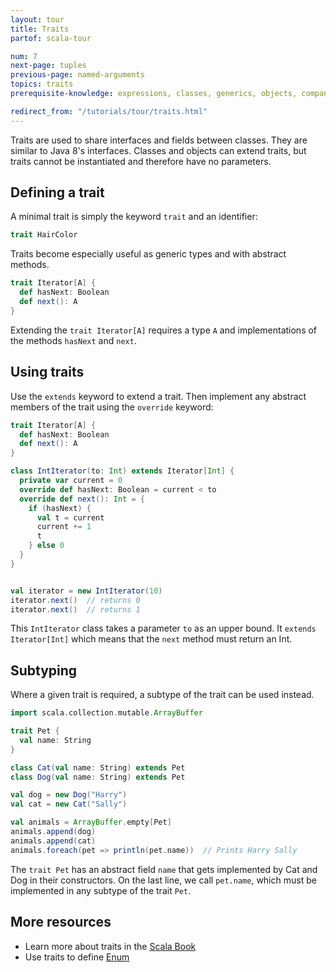 ```yaml
---
layout: tour
title: Traits
partof: scala-tour

num: 7
next-page: tuples
previous-page: named-arguments
topics: traits
prerequisite-knowledge: expressions, classes, generics, objects, companion-objects

redirect_from: "/tutorials/tour/traits.html"
---
```


Traits are used to share interfaces and fields between classes. They are similar to Java 8's interfaces. Classes and objects can extend traits, but traits cannot be instantiated and therefore have no parameters.

## Defining a trait
A minimal trait is simply the keyword `trait` and an identifier:

```scala mdoc
trait HairColor
```

Traits become especially useful as generic types and with abstract methods.
```scala mdoc
trait Iterator[A] {
  def hasNext: Boolean
  def next(): A
}
```

Extending the `trait Iterator[A]` requires a type `A` and implementations of the methods `hasNext` and `next`.

## Using traits
Use the `extends` keyword to extend a trait. Then implement any abstract members of the trait using the `override` keyword:
```scala mdoc:nest
trait Iterator[A] {
  def hasNext: Boolean
  def next(): A
}

class IntIterator(to: Int) extends Iterator[Int] {
  private var current = 0
  override def hasNext: Boolean = current < to
  override def next(): Int = {
    if (hasNext) {
      val t = current
      current += 1
      t
    } else 0
  }
}


val iterator = new IntIterator(10)
iterator.next()  // returns 0
iterator.next()  // returns 1
```
This `IntIterator` class takes a parameter `to` as an upper bound. It `extends Iterator[Int]` which means that the `next` method must return an Int.

## Subtyping
Where a given trait is required, a subtype of the trait can be used instead.
```scala mdoc
import scala.collection.mutable.ArrayBuffer

trait Pet {
  val name: String
}

class Cat(val name: String) extends Pet
class Dog(val name: String) extends Pet

val dog = new Dog("Harry")
val cat = new Cat("Sally")

val animals = ArrayBuffer.empty[Pet]
animals.append(dog)
animals.append(cat)
animals.foreach(pet => println(pet.name))  // Prints Harry Sally
```
The `trait Pet` has an abstract field `name` that gets implemented by Cat and Dog in their constructors. On the last line, we call `pet.name`, which must be implemented in any subtype of the trait `Pet`.


## More resources

* Learn more about traits in the [Scala Book](/overviews/scala-book/traits-intro.html)
* Use traits to define [Enum](/overviews/scala-book/enumerations-pizza-class.html)
